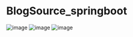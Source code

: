 # BlogSource_springboot
![image](https://raw.githubusercontent.com/mmdsyl/screenshot/master/blog-springboot/bg(1).png)
![image](https://raw.githubusercontent.com/mmdsyl/screenshot/master/blog-springboot/bg(2).png)
![image](https://raw.githubusercontent.com/mmdsyl/screenshot/master/blog-springboot/bg(3).png)
